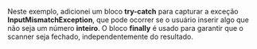Neste exemplo, adicionei um bloco **try-catch** para capturar a exceção **InputMismatchException**, que pode ocorrer se o usuário inserir algo que não seja um número **inteiro**. O bloco **finally** é usado para garantir que o scanner seja fechado, independentemente do resultado.
